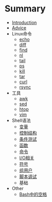 # Summary

* [Introduction](README.md)
* [Advice](advice.md)
* Linux命令
   * [echo](linux_commands/echo.md)
   * [diff](linux_commands/diff.md)
   * [find](linux_commands/find.md)
   * [nl](linux_commands/nl.md)
   * [tail](linux_commands/tail.md)
   * [ps](linux_commands/ps.md)
   * [kill](linux_commands/kill.md)
   * [tar](linux_commands/tar.md)
   * [curl](linux_commands/curl.md)
   * [rsync](linux_commands/rsync.md)
* 工具
   * [awk](linux_tools/awk.md)
   * [sed](linux_tools/sed.md)
   * [htop](linux_tools/htop.md)
   * [vim](linux_tools/vim_using.md)
* Shell语法
   * [变量](shell_grammar/variants.md)
   * [控制结构](shell_grammar/control_structure.md)
   * [条件测试](shell_grammar/candition_test.md)
   * [函数](shell_grammar/function.md)
   * [命令](shell_grammar/commands.md)
   * [I/O相关](shell_grammar/io_relative.md)
   * [符号](shell_grammar/symbols.md)
   * [组用户](shell_grammar/users.md)
   * [脚本调试](shell_grammar/script_debug.md)
   * 基础
* Other
   * [Bash中的空格](other/space.md)

